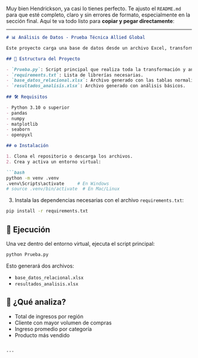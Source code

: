 Muy bien Hendrickson, ya casi lo tienes perfecto. Te ajusto el `README.md` para que esté completo, claro y sin errores de formato, especialmente en la sección final. Aquí te va todo listo para **copiar y pegar directamente**:

---

```markdown
# 📊 Análisis de Datos - Prueba Técnica Allied Global

Este proyecto carga una base de datos desde un archivo Excel, transforma los datos en una estructura relacional y genera análisis básicos usando Python y pandas.

## 📁 Estructura del Proyecto

- `Prueba.py`: Script principal que realiza toda la transformación y análisis.
- `requirements.txt`: Lista de librerías necesarias.
- `base_datos_relacional.xlsx`: Archivo generado con las tablas normalizadas.
- `resultados_analisis.xlsx`: Archivo generado con análisis básicos.
  
## 🛠️ Requisitos

- Python 3.10 o superior
- pandas
- numpy
- matplotlib
- seaborn
- openpyxl

## ⚙️ Instalación

1. Clona el repositorio o descarga los archivos.
2. Crea y activa un entorno virtual:

```bash
python -m venv .venv
.venv\Scripts\activate     # En Windows
# source .venv/bin/activate  # En Mac/Linux
```

3. Instala las dependencias necesarias con el archivo `requirements.txt`:

```bash
pip install -r requirements.txt
```

## 🚀 Ejecución

Una vez dentro del entorno virtual, ejecuta el script principal:

```bash
python Prueba.py
```

Esto generará dos archivos:

- `base_datos_relacional.xlsx`
- `resultados_analisis.xlsx`

## 🧠 ¿Qué analiza?

- Total de ingresos por región
- Cliente con mayor volumen de compras
- Ingreso promedio por categoría
- Producto más vendido
```

---